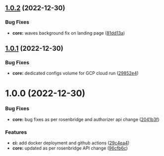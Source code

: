 ## [1.0.2](https://github.com/shivanshkc/rosenchat/compare/v1.0.1...v1.0.2) (2022-12-30)

### Bug Fixes

- **core:** waves background fix on landing page ([81dd13a](https://github.com/shivanshkc/rosenchat/commit/81dd13a9f44648d9bc0da598cb4dc913cd86debb))

## [1.0.1](https://github.com/shivanshkc/rosenchat/compare/v1.0.0...v1.0.1) (2022-12-30)

### Bug Fixes

- **core:** dedicated configs volume for GCP cloud run ([29852e4](https://github.com/shivanshkc/rosenchat/commit/29852e4fb9a4f0eabf288cba28cb3da00a59fb3f))

# 1.0.0 (2022-12-30)

### Bug Fixes

- **core:** bug fixes as per rosenbridge and authorizer api change ([2041b3f](https://github.com/shivanshkc/rosenchat/commit/2041b3f975e0ecc7a3eb5b6905e337a66da4d48a))

### Features

- **ci:** add docker deployment and github actions ([29c4ea4](https://github.com/shivanshkc/rosenchat/commit/29c4ea40043795e6c8813b39cbf91c4b5332df90))
- **core:** updated as per rosenbridge API change ([96cfb6c](https://github.com/shivanshkc/rosenchat/commit/96cfb6c1048a1a7bd4b871de29e6230ad9e00175))
